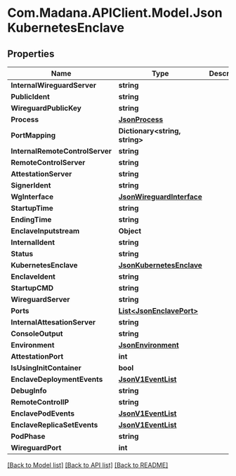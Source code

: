 
# Com.Madana.APIClient.Model.JsonKubernetesEnclave

## Properties

Name | Type | Description | Notes
------------ | ------------- | ------------- | -------------
**InternalWireguardServer** | **string** |  | [optional] 
**PublicIdent** | **string** |  | [optional] 
**WireguardPublicKey** | **string** |  | [optional] 
**Process** | [**JsonProcess**](JsonProcess.md) |  | [optional] 
**PortMapping** | **Dictionary&lt;string, string&gt;** |  | [optional] 
**InternalRemoteControlServer** | **string** |  | [optional] 
**RemoteControlServer** | **string** |  | [optional] 
**AttestationServer** | **string** |  | [optional] 
**SignerIdent** | **string** |  | [optional] 
**WgInterface** | [**JsonWireguardInterface**](JsonWireguardInterface.md) |  | [optional] 
**StartupTime** | **string** |  | [optional] 
**EndingTime** | **string** |  | [optional] 
**EnclaveInputstream** | **Object** |  | [optional] 
**InternalIdent** | **string** |  | [optional] 
**Status** | **string** |  | [optional] 
**KubernetesEnclave** | [**JsonKubernetesEnclave**](JsonKubernetesEnclave.md) |  | [optional] 
**EnclaveIdent** | **string** |  | [optional] 
**StartupCMD** | **string** |  | [optional] 
**WireguardServer** | **string** |  | [optional] 
**Ports** | [**List&lt;JsonEnclavePort&gt;**](JsonEnclavePort.md) |  | [optional] 
**InternalAttesationServer** | **string** |  | [optional] 
**ConsoleOutput** | **string** |  | [optional] 
**Environment** | [**JsonEnvironment**](JsonEnvironment.md) |  | [optional] 
**AttestationPort** | **int** |  | [optional] 
**IsUsingInitContainer** | **bool** |  | [optional] 
**EnclaveDeploymentEvents** | [**JsonV1EventList**](JsonV1EventList.md) |  | [optional] 
**DebugInfo** | **string** |  | [optional] 
**RemoteControlIP** | **string** |  | [optional] 
**EnclavePodEvents** | [**JsonV1EventList**](JsonV1EventList.md) |  | [optional] 
**EnclaveReplicaSetEvents** | [**JsonV1EventList**](JsonV1EventList.md) |  | [optional] 
**PodPhase** | **string** |  | [optional] 
**WireguardPort** | **int** |  | [optional] 

[[Back to Model list]](../README.md#documentation-for-models)
[[Back to API list]](../README.md#documentation-for-api-endpoints)
[[Back to README]](../README.md)

